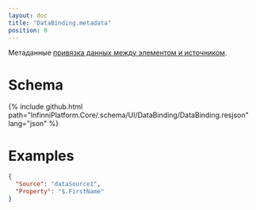```yaml
---
layout: doc
title: "DataBinding.metadata"
position: 0
---
```


Метаданные [привязка данных между элементом и источником](../).

# Schema

{% include github.html path="InfinniPlatform.Core/.schema/UI/DataBinding/DataBinding.resjson" lang="json" %}

# Examples

```json
{
  "Source": "dataSource1",
  "Property": "$.FirstName"
}
```

